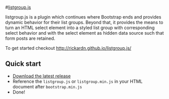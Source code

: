#[listgroup.js](http://rickardn.github.io/listgroup.js/)

listgroup.js is a plugin which continues where Bootstrap ends and provides dynamic behavior for their list groups. Beyond that, it provides the means to turn an HTML select element into a styled list group with corresponding select behavior and with the select element as hidden data source such that form posts are retained.

To get started checkout http://rickardn.github.io/listgroup.js/

## Quick start

- [Download the latest release](https://github.com/rickardn/listgroup.js/zipball/master)
- Reference the `listgroup.js` or `listgroup.min.js` in your HTML document after `bootstrap.min.js`
- Done!

